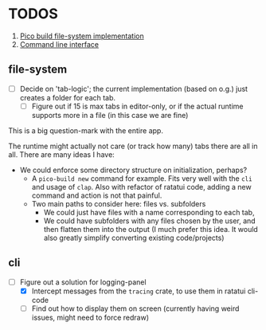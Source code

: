 # TODOS

1. [Pico build file-system implementation](TODOS#file-system)
2. [Command line interface](TODOS#cli)

## file-system

- [ ] Decide on 'tab-logic'; the current implementation (based on o.g.) just creates a folder for each tab.
  - [ ] Figure out if 15 is max tabs in editor-only, or if the actual runtime supports more in a file (in this case we are fine)

This is a big question-mark with the entire app.

The runtime might actually not care (or track how many) tabs there are all in all.
There are many ideas I have:
- We could enforce some directory structure on initialization, perhaps?
  - A `pico-build new` command for example. Fits very well with the `cli` and usage of `clap`. Also with refactor of ratatui code, adding a new command and action is not that painful.
  - Two main paths to consider here: files vs. subfolders
    - We could just have files with a name corresponding to each tab,
    - We could have subfolders with any files chosen by the user, and then flatten them into the output (I much prefer this idea. It would also greatly simplify converting existing code/projects)

## cli

- [ ] Figure out a solution for logging-panel
  - [x] Intercept messages from the `tracing` crate, to use them in ratatui cli-code
  - [ ] Find out how to display them on screen (currently having weird issues, might need to force redraw)
